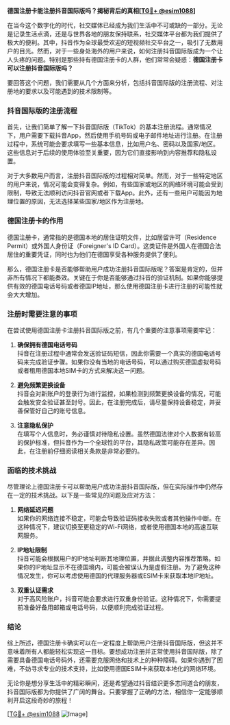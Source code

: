 **德国注册卡能注册抖音国际版吗？揭秘背后的真相[[TG💪+ @esim1088](https://t.me/s/esim1088)]**

在当今这个数字化的时代，社交媒体已经成为我们生活中不可或缺的一部分。无论是记录生活点滴，还是与世界各地的朋友保持联系，社交媒体平台都为我们提供了极大的便利。其中，抖音作为全球最受欢迎的短视频社交平台之一，吸引了无数用户的目光。然而，对于一些身处海外的用户来说，如何注册抖音国际版成为一个让人头疼的问题。特别是那些持有德国注册卡的人群，他们常常会疑惑：**德国注册卡可以注册抖音国际版吗？**

要回答这个问题，我们需要从几个方面来分析，包括抖音国际版的注册流程、对注册地的要求以及可能遇到的技术限制等。

### 抖音国际版的注册流程

首先，让我们简单了解一下抖音国际版（TikTok）的基本注册流程。通常情况下，用户需要下载抖音App，然后使用手机号码或电子邮件地址进行注册。在注册过程中，系统可能会要求填写一些基本信息，比如用户名、密码以及国家/地区。这些信息对于后续的使用体验至关重要，因为它们直接影响到内容推荐和隐私设置。

对于大多数用户而言，注册抖音国际版的过程相对简单。然而，对于一些特定地区的用户来说，情况可能会变得复杂。例如，有些国家或地区的网络环境可能会受到限制，导致无法顺利访问抖音官网或者下载App。此外，还有一些用户可能因为地理位置的原因，无法选择某些国家/地区作为注册地。

### 德国注册卡的作用

德国注册卡，通常指的是德国本地的居住证明文件，比如居留许可（Residence Permit）或外国人身份证（Foreigner's ID Card）。这类证件是外国人在德国合法居住的重要凭证，同时也为他们在德国享受各种服务提供了便利。

那么，德国注册卡是否能够帮助用户成功注册抖音国际版呢？答案是肯定的，但并非所有情况下都能奏效。关键在于你是否能够通过抖音的验证机制。如果你能够提供有效的德国电话号码或者德国IP地址，那么使用德国注册卡进行注册的可能性就会大大增加。

### 注册时需要注意的事项

在尝试使用德国注册卡注册抖音国际版之前，有几个重要的注意事项需要牢记：

1. **确保拥有德国电话号码**  
   抖音在注册过程中通常会发送验证码短信，因此你需要一个真实的德国电话号码来完成验证步骤。如果你没有当地的电话号码，可以通过购买德国虚拟号码或者租用德国本地SIM卡的方式来解决这一问题。

2. **避免频繁更换设备**  
   抖音会对新账户的登录行为进行监控，如果检测到频繁更换设备的情况，可能会触发安全验证甚至封号。因此，在注册完成后，请尽量保持设备稳定，并妥善保管好自己的账号信息。

3. **注意隐私保护**  
   在填写个人信息时，务必谨慎对待隐私设置。虽然德国法律对个人数据有较高的保护标准，但抖音作为一个全球性的平台，其隐私政策可能存在差异。因此，在注册前仔细阅读相关条款是非常必要的。

### 面临的技术挑战

尽管理论上德国注册卡可以帮助用户成功注册抖音国际版，但在实际操作中仍然存在一定的技术挑战。以下是一些常见的问题及应对方法：

1. **网络延迟问题**  
   如果你的网络连接不稳定，可能会导致验证码接收失败或者其他操作中断。在这种情况下，建议切换至更稳定的Wi-Fi网络，或者使用德国本地的高速互联网服务。

2. **IP地址限制**  
   抖音可能会根据用户的IP地址判断其地理位置，并据此调整内容推荐策略。如果你的IP地址显示不在德国境内，可能会被误认为是虚假注册。为了避免这种情况发生，你可以考虑使用德国的代理服务器或ESIM卡来获取本地IP地址。

3. **双重认证需求**  
   对于高风险账户，抖音可能会要求进行双重身份验证。这种情况下，你需要提前准备好备用邮箱或电话号码，以便顺利完成验证过程。

### 结论

综上所述，德国注册卡确实可以在一定程度上帮助用户注册抖音国际版，但这并不意味着所有人都能轻松实现这一目标。要想成功注册并正常使用抖音国际版，除了需要具备德国电话号码外，还需要克服网络和技术上的种种障碍。如果你遇到了困难，不妨寻求专业的技术支持，比如使用德国ESIM卡来获取本地化的网络环境。

无论你是想分享生活中的精彩瞬间，还是希望通过抖音结识更多志同道合的朋友，抖音国际版都为你提供了广阔的舞台。只要掌握了正确的方法，相信你一定能够顺利开启这段奇妙的旅程！

[[TG💪+ @esim1088](https://t.me/s/esim1088) ![Image](https://i.postimg.cc/4NQfJmqS/Snipaste-2025-05-13-00-14-12.png)]